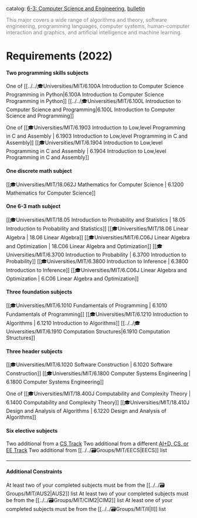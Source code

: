 catalog: [6-3: Computer Science and Engineering](https://www.eecs.mit.edu/academics/undergraduate-programs/curriculum/6-3-computer-science-and-engineering/), [bulletin](https://catalog.mit.edu/degree-charts/computer-science-engineering-course-6-3/)

<font style="color: grey">This major covers a wide range of algorithms and theory, software engineering, programming languages, computer systems, human-computer interaction and graphics, and artificial intelligence and machine learning.</font>

# Requirements (2022)

#### Two programming skills subjects
One of 
<span class="sus-course">[[../../🎓Universities/MIT/6.100A Introduction to Computer Science Programming in Python|6.100A Introduction to Computer Science Programming in Python]]</span>
<span class="sus-course">[[../../🎓Universities/MIT/6.100L Introduction to Computer Science and Programming|6.100L Introduction to Computer Science and Programming]]</span>

One of 
<span class="sus-course">[[🎓Universities/MIT/6.1903 Introduction to Low,level Programming in C and Assembly | 6.1903 Introduction to Low,level Programming in C and Assembly]]</span>
<span class="sus-course">[[🎓Universities/MIT/6.1904 Introduction to Low,level Programming in C and Assembly | 6.1904 Introduction to Low,level Programming in C and Assembly]]</span>

#### One discrete math subject
<span class="sus-course">[[🎓Universities/MIT/18.062J Mathematics for Computer Science | 6.1200 Mathematics for Computer Science]]</span>

#### One 6-3 math subject
<span class="sus-course">[[🎓Universities/MIT/18.05 Introduction to Probability and Statistics | 18.05 Introduction to Probability and Statistics]]</span>
<span class="sus-course">[[🎓Universities/MIT/18.06 Linear Algebra | 18.06 Linear Algebra]]</span>
<span class="sus-course">[[🎓Universities/MIT/6.C06J Linear Algebra and Optimization | 18.C06 Linear Algebra and Optimization]]</span>
<span class="sus-course">[[🎓Universities/MIT/6.3700 Introduction to Probability | 6.3700 Introduction to Probability]]</span>
<span class="sus-course">[[🎓Universities/MIT/6.3800 Introduction to Inference | 6.3800 Introduction to Inference]]</span>
<span class="sus-course">[[🎓Universities/MIT/6.C06J Linear Algebra and Optimization | 6.C06 Linear Algebra and Optimization]]</span>

#### Three foundation subjects
<span class="sus-course">[[🎓Universities/MIT/6.1010 Fundamentals of Programming | 6.1010 Fundamentals of Programming]]</span>
<span class="sus-course">[[🎓Universities/MIT/6.1210 Introduction to Algorithms | 6.1210 Introduction to Algorithms]]</span>
<span class="sus-course">[[../../🎓Universities/MIT/6.1910 Computation Structures|6.1910 Computation Structures]]</span>

#### Three header subjects
<span class="sus-course">[[🎓Universities/MIT/6.1020 Software Construction | 6.1020 Software Construction]]</span>
<span class="sus-course">[[🎓Universities/MIT/6.1800 Computer Systems Engineering | 6.1800 Computer Systems Engineering]]</span>

One of
<span class="sus-course">[[🎓Universities/MIT/18.400J Computability and Complexity Theory | 6.1400 Computability and Complexity Theory]]</span>
<span class="sus-course">[[🎓Universities/MIT/18.410J Design and Analysis of Algorithms | 6.1220 Design and Analysis of Algorithms]]</span>

#### Six elective subjects
Two additional from a [CS Track](https://eecsis.mit.edu/degree_requirements.html#track)
Two additional from a different [AI+D, CS, or EE Track](https://eecsis.mit.edu/degree_requirements.html#track)
Two additional from [[../../🗃️Groups/MIT/EECS|EECS]] list



---

#### Additional Constraints
At least two of your completed subjects must be from the [[../../🗃️Groups/MIT/AUS2|AUS2]] list
At least two of your completed subjects must be from the [[../../🗃️Groups/MIT/CIM2|CIM2]] list
At least one of your completed subjects must be from the [[../../🗃️Groups/MIT/II|II]] list
